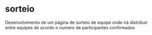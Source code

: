 # sorteio
Desenvolvimento de um página de sorteio de equipe onde irá distribuir entre equipes de acordo o numero de participantes confirmados
